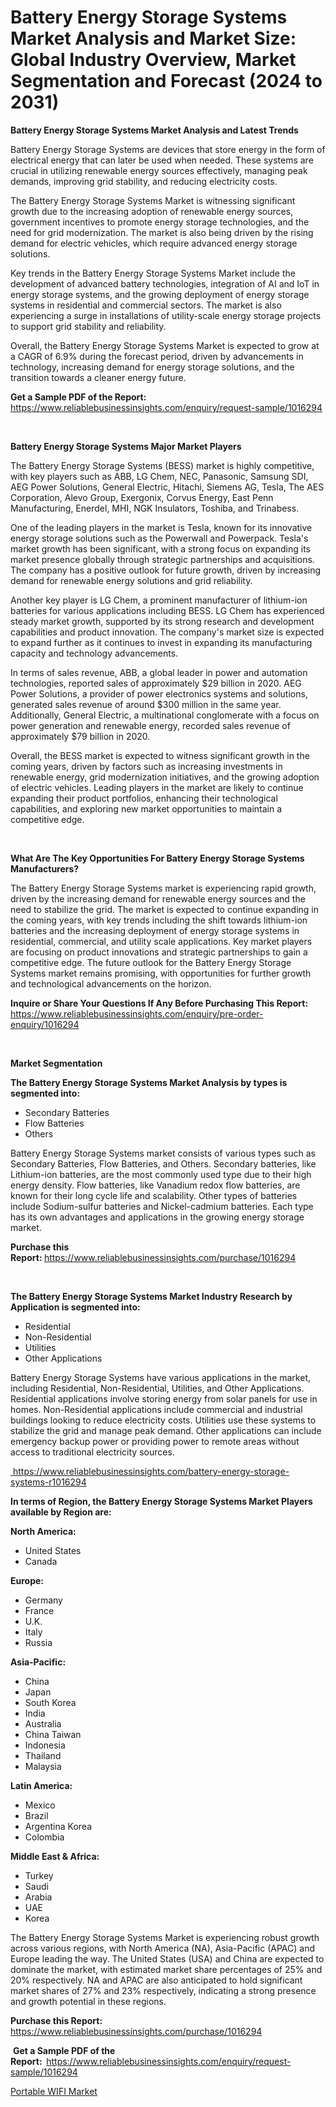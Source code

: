 <p><h1>Battery Energy Storage Systems Market Analysis and Market Size: Global Industry Overview, Market Segmentation and Forecast (2024 to 2031)</h1></p><p><strong>Battery Energy Storage Systems Market Analysis and Latest Trends</strong></p>
<p><p>Battery Energy Storage Systems are devices that store energy in the form of electrical energy that can later be used when needed. These systems are crucial in utilizing renewable energy sources effectively, managing peak demands, improving grid stability, and reducing electricity costs.</p><p>The Battery Energy Storage Systems Market is witnessing significant growth due to the increasing adoption of renewable energy sources, government incentives to promote energy storage technologies, and the need for grid modernization. The market is also being driven by the rising demand for electric vehicles, which require advanced energy storage solutions.</p><p>Key trends in the Battery Energy Storage Systems Market include the development of advanced battery technologies, integration of AI and IoT in energy storage systems, and the growing deployment of energy storage systems in residential and commercial sectors. The market is also experiencing a surge in installations of utility-scale energy storage projects to support grid stability and reliability.</p><p>Overall, the Battery Energy Storage Systems Market is expected to grow at a CAGR of 6.9% during the forecast period, driven by advancements in technology, increasing demand for energy storage solutions, and the transition towards a cleaner energy future.</p></p>
<p><strong>Get a Sample PDF of the Report:&nbsp;</strong> <a href="https://www.reliablebusinessinsights.com/enquiry/request-sample/1016294">https://www.reliablebusinessinsights.com/enquiry/request-sample/1016294</a></p>
<p>&nbsp;</p>
<p><strong>Battery Energy Storage Systems Major Market Players</strong></p>
<p><p>The Battery Energy Storage Systems (BESS) market is highly competitive, with key players such as ABB, LG Chem, NEC, Panasonic, Samsung SDI, AEG Power Solutions, General Electric, Hitachi, Siemens AG, Tesla, The AES Corporation, Alevo Group, Exergonix, Corvus Energy, East Penn Manufacturing, Enerdel, MHI, NGK Insulators, Toshiba, and Trinabess.</p><p>One of the leading players in the market is Tesla, known for its innovative energy storage solutions such as the Powerwall and Powerpack. Tesla's market growth has been significant, with a strong focus on expanding its market presence globally through strategic partnerships and acquisitions. The company has a positive outlook for future growth, driven by increasing demand for renewable energy solutions and grid reliability.</p><p>Another key player is LG Chem, a prominent manufacturer of lithium-ion batteries for various applications including BESS. LG Chem has experienced steady market growth, supported by its strong research and development capabilities and product innovation. The company's market size is expected to expand further as it continues to invest in expanding its manufacturing capacity and technology advancements.</p><p>In terms of sales revenue, ABB, a global leader in power and automation technologies, reported sales of approximately $29 billion in 2020. AEG Power Solutions, a provider of power electronics systems and solutions, generated sales revenue of around $300 million in the same year. Additionally, General Electric, a multinational conglomerate with a focus on power generation and renewable energy, recorded sales revenue of approximately $79 billion in 2020.</p><p>Overall, the BESS market is expected to witness significant growth in the coming years, driven by factors such as increasing investments in renewable energy, grid modernization initiatives, and the growing adoption of electric vehicles. Leading players in the market are likely to continue expanding their product portfolios, enhancing their technological capabilities, and exploring new market opportunities to maintain a competitive edge.</p></p>
<p>&nbsp;</p>
<p><strong>What Are The Key Opportunities For Battery Energy Storage Systems Manufacturers?</strong></p>
<p><p>The Battery Energy Storage Systems market is experiencing rapid growth, driven by the increasing demand for renewable energy sources and the need to stabilize the grid. The market is expected to continue expanding in the coming years, with key trends including the shift towards lithium-ion batteries and the increasing deployment of energy storage systems in residential, commercial, and utility scale applications. Key market players are focusing on product innovations and strategic partnerships to gain a competitive edge. The future outlook for the Battery Energy Storage Systems market remains promising, with opportunities for further growth and technological advancements on the horizon.</p></p>
<p><strong>Inquire or Share Your Questions If Any Before Purchasing This Report:</strong> <a href="https://www.reliablebusinessinsights.com/enquiry/pre-order-enquiry/1016294">https://www.reliablebusinessinsights.com/enquiry/pre-order-enquiry/1016294</a></p>
<p>&nbsp;</p>
<p><strong>Market Segmentation</strong></p>
<p><strong>The Battery Energy Storage Systems Market Analysis by types is segmented into:</strong></p>
<p><ul><li>Secondary Batteries</li><li>Flow Batteries</li><li>Others</li></ul></p>
<p><p>Battery Energy Storage Systems market consists of various types such as Secondary Batteries, Flow Batteries, and Others. Secondary batteries, like Lithium-ion batteries, are the most commonly used type due to their high energy density. Flow batteries, like Vanadium redox flow batteries, are known for their long cycle life and scalability. Other types of batteries include Sodium-sulfur batteries and Nickel-cadmium batteries. Each type has its own advantages and applications in the growing energy storage market.</p></p>
<p><strong>Purchase this Report:&nbsp;</strong><a href="https://www.reliablebusinessinsights.com/purchase/1016294">https://www.reliablebusinessinsights.com/purchase/1016294</a></p>
<p>&nbsp;</p>
<p><strong>The Battery Energy Storage Systems Market Industry Research by Application is segmented into:</strong></p>
<p><ul><li>Residential</li><li>Non-Residential</li><li>Utilities</li><li>Other Applications</li></ul></p>
<p><p>Battery Energy Storage Systems have various applications in the market, including Residential, Non-Residential, Utilities, and Other Applications. Residential applications involve storing energy from solar panels for use in homes. Non-Residential applications include commercial and industrial buildings looking to reduce electricity costs. Utilities use these systems to stabilize the grid and manage peak demand. Other applications can include emergency backup power or providing power to remote areas without access to traditional electricity sources.</p></p>
<p><a href="https://www.reliablebusinessinsights.com/battery-energy-storage-systems-r1016294">&nbsp;https://www.reliablebusinessinsights.com/battery-energy-storage-systems-r1016294</a></p>
<p><strong>In terms of Region, the Battery Energy Storage Systems Market Players available by Region are:</strong></p>
<p>
    <p> <strong> North America: </strong>
        <ul>
            <li>United States</li>
            <li>Canada</li>
        </ul>
        </p> 
    <p> <strong> Europe: </strong>
        <ul>
            <li>Germany</li>
            <li>France</li>
            <li>U.K.</li>
            <li>Italy</li>
            <li>Russia</li>
        </ul>
        </p> 
    <p> <strong> Asia-Pacific: </strong>
        <ul>
            <li>China</li>
            <li>Japan</li>
            <li>South Korea</li>
            <li>India</li>
            <li>Australia</li>
            <li>China Taiwan</li>
            <li>Indonesia</li>
            <li>Thailand</li>
            <li>Malaysia</li>
        </ul>
        </p> 
    <p> <strong> Latin America: </strong>
        <ul>
            <li>Mexico</li>
            <li>Brazil</li>
            <li>Argentina Korea</li>
            <li>Colombia</li>
        </ul>
        </p> 
    <p> <strong> Middle East & Africa: </strong>
        <ul>
            <li>Turkey</li>
            <li>Saudi</li>
            <li>Arabia</li>
            <li>UAE</li>
            <li>Korea</li>
        </ul>
    </p>
    </p>
<p><p>The Battery Energy Storage Systems Market is experiencing robust growth across various regions, with North America (NA), Asia-Pacific (APAC) and Europe leading the way. The United States (USA) and China are expected to dominate the market, with estimated market share percentages of 25% and 20% respectively. NA and APAC are also anticipated to hold significant market shares of 27% and 23% respectively, indicating a strong presence and growth potential in these regions.</p></p>
<p><strong>Purchase this Report: </strong><a href="https://www.reliablebusinessinsights.com/purchase/1016294">https://www.reliablebusinessinsights.com/purchase/1016294</a></p>
<p>&nbsp;<strong>Get a Sample PDF of the Report:&nbsp;&nbsp;</strong><a href="https://www.reliablebusinessinsights.com/enquiry/request-sample/1016294">https://www.reliablebusinessinsights.com/enquiry/request-sample/1016294</a></p>
<p><strong></strong></p>
<p><p><a href="https://github.com/fiixsa/Market-Research-Report-List-3/blob/main/portable-wifi-market.md">Portable WIFI Market</a></p></p>